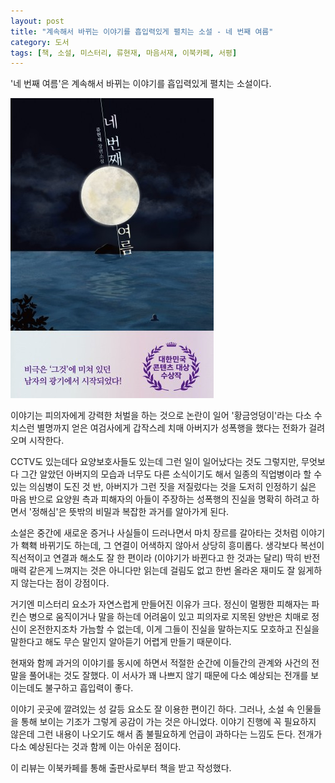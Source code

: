 ```yaml
---
layout: post
title: "계속해서 바뀌는 이야기를 흡입력있게 펼치는 소설 - 네 번째 여름"
category: 도서
tags: [책, 소설, 미스터리, 류현재, 마음서재, 이북카페, 서평]
---
```


'네 번째 여름'은
계속해서 바뀌는 이야기를 흡입력있게 펼치는 소설이다.

![표지](/images/book/fourth-summer-book-h480.jpg)

이야기는 피의자에게 강력한 처벌을 하는 것으로 논란이 일어
'황금엉덩이'라는 다소 수치스런 별명까지 얻은 여검사에게
갑작스레 치매 아버지가 성폭행을 했다는 전화가 걸려오며 시작한다.

CCTV도 있는데다 요양보호사들도 있는데 그런 일이 일어났다는 것도 그렇지만,
무엇보다 그간 알았던 아버지의 모습과 너무도 다른 소식이기도 해서
일종의 직업병이라 할 수 있는 의심병이 도진 것 반,
아버지가 그런 짓을 저질렀다는 것을 도저히 인정하기 싫은 마음 반으로
요양원 측과 피해자의 아들이 주장하는 성폭행의 진실을 명확히 하려고 하면서
'정해심'은 뜻밖의 비밀과 복잡한 과거를 알아가게 된다.

소설은 중간에 새로운 증거나 사실들이 드러나면서
마치 장르를 갈아타는 것처럼 이야기가 홱홱 바뀌기도 하는데,
그 연결이 어색하지 않아서 상당히 흥미롭다.
생각보다 복선이 직선적이고 연결과 해소도 잘 한 편이라
(이야기가 바뀐다고 한 것과는 달리) 딱히 반전 매력 같은게 느껴지는 것은 아니다만
읽는데 걸림도 없고 한번 올라온 재미도 잘 잃게하지 않는다는 점이 강점이다.

거기엔 미스터리 요소가 자연스럽게 만들어진 이유가 크다.
정신이 멀쩡한 피해자는 파킨슨 병으로 움직이거나 말을 하는데 어려움이 있고
피의자로 지목된 양반은 치매로 정신이 온전한지조차 가늠할 수 없는데,
이게 그들이 진실을 말하는지도 모호하고
진실을 말한다고 해도 무슨 말인지 알아듣기 어렵게 만들기 때문이다.

현재와 함께 과거의 이야기를 동시에 하면서
적절한 순간에 이들간의 관계와 사건의 전말을 풀어내는 것도 잘했다.
이 서사가 꽤 나쁘지 않기 때문에 다소 예상되는 전개를 보이는데도 불구하고 흡입력이 좋다.

이야기 곳곳에 깔려있는 성 갈등 요소도 잘 이용한 편이긴 하다.
그러나, 소설 속 인물들을 통해 보이는 기조가 그렇게 공감이 가는 것은 아니었다.
이야기 진행에 꼭 필요하지 않은데 그런 내용이 나오기도 해서
좀 불필요하게 언급이 과하다는 느낌도 든다.
전개가 다소 예상된다는 것과 함께 이는 아쉬운 점이다.



<div class="im im-info">
이 리뷰는 이북카페를 통해 출판사로부터 책을 받고 작성했다.
</div>
